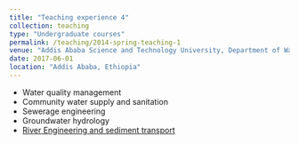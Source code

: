 ```yaml
---
title: "Teaching experience 4"
collection: teaching
type: "Undergraduate courses"
permalink: /teaching/2014-spring-teaching-1
venue: "Addis Ababa Science and Technology University, Department of Water supply and Environmental Engineering"
date: 2017-06-01
location: "Addis Ababa, Ethiopia"
---
```


* Water quality management
* Community water supply and sanitation
* Sewerage engineering
* Groundwater hydrology
* [River Engineering and sediment transport](https://drive.google.com/file/d/1gNHLuysF_NXpP5Ublfs5Iq-Rp3oZE8Ij/view?usp=sharing)
